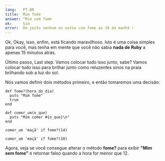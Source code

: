 ```yaml
---
lang:   PT-BR
title:  Mim fome
answer: ^Mim sem fome
ok:     Sim
error:  De jeito nenhum eu estou com fome as 10 da manhã !
---
```


Ok,
Okay, isso, enfim, está ficando maravilhoso. Isto é uma coisa simples para você, mas tenha em mente que você
não sabia __nada de Ruby__ a apenas 15 minutos atrás.

Último passo,
Last step. Vamos colocar tudo isso junto, sabe? Vamos colocar tudo isso para brilhar junto
como reluzentes sinos na praia brilhando sob a luz do sol.

Nós vamos definir dois métodos primeiro, e então tomaremos uma decisão:

    def fome?(hora_do_dia)
      puts "Mim fome"
      true
    end

    def comer_um(o_que)
      puts "Mim comer #{o_que}\n"
    end

    comer_um 'maçã' if fome?(14)

    comer_um 'maçã' if fome?(10)

Agora, veja se você consegue alterar o método __fome?__ para exibir __"Mim sem fome"__ e retornar falso
quando a hora for menor que 12.
